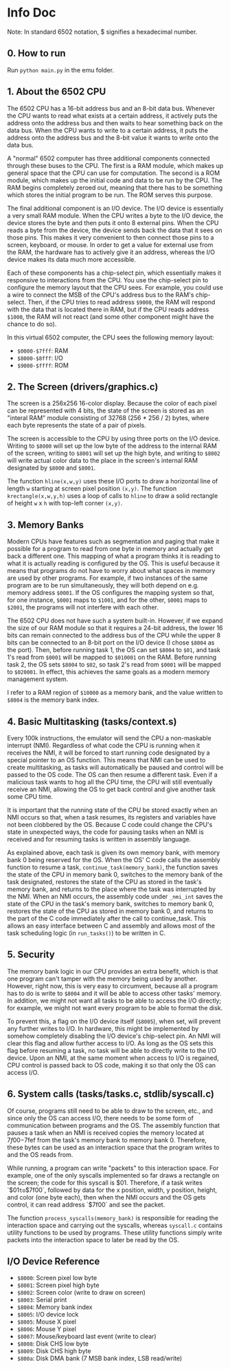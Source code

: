 # Info Doc

Note: In standard 6502 notation, $ signifies a hexadecimal number.

## 0. How to run

Run `python main.py` in the emu folder.

## 1. About the 6502 CPU

The 6502 CPU has a 16-bit address bus and an 8-bit data bus. Whenever the CPU wants to read what exists at a certain address, it actively puts the address onto the address bus and then waits to hear something back on the data bus. When the CPU wants to write to a certain address, it puts the address onto the address bus and the 8-bit value it wants to write onto the data bus.

A "normal" 6502 computer has three additional components connected through these buses to the CPU. The first is a RAM module, which makes up general space that the CPU can use for computation. The second is a ROM module, which makes up the initial code and data to be run by the CPU. The RAM begins completely zeroed out, meaning that there has to be something which stores the initial program to be run. The ROM serves this purpose.

The final additional component is an I/O device. The I/O device is essentially a very small RAM module. When the CPU writes a byte to the I/O device, the device stores the byte and then puts it onto 8 external pins. When the CPU reads a byte from the device, the device sends back the data that it sees on those pins. This makes it very convenient to then connect those pins to a screen, keyboard, or mouse. In order to get a value for external use from the RAM, the hardware has to actively give it an address, whereas the I/O device makes its data much more accessible.

Each of these components has a chip-select pin, which essentially makes it responsive to interactions from the CPU. You use the chip-select pin to configure the memory layout that the CPU sees. For example, you could use a wire to connect the MSB of the CPU's address bus to the RAM's chip-select. Then, if the CPU tries to read address `$9000`, the RAM will respond with the data that is located there in RAM, but if the CPU reads address `$1000`, the RAM will not react (and some other component might have the chance to do so).

In this virtual 6502 computer, the CPU sees the following memory layout:

* `$0000-$7fff`: RAM
* `$8000-$8fff`: I/O
* `$9000-$ffff`: ROM

## 2. The Screen (drivers/graphics.c)

The screen is a 256x256 16-color display. Because the color of each pixel can be represented with 4 bits, the state of the screen is stored as an "interal RAM" module consisting of 32768 (256 * 256 / 2) bytes, where each byte represents the state of a pair of pixels.

The screen is accessible to the CPU by using three ports on the I/O device. Writing to `$8000` will set up the low byte of the address to the internal RAM of the screen, writing to `$8001` will set up the high byte, and writing to `$8002` will write actual color data to the place in the screen's internal RAM designated by `$8000` and `$8001`.

The function `hline(x,w,y)` uses these I/O ports to draw a horizontal line of length `w` starting at screen pixel position `(x,y)`. The function `krectangle(x,w,y,h)` uses a loop of calls to `hline` to draw a solid rectangle of height `w` x `h` with top-left corner `(x,y)`.

## 3. Memory Banks

Modern CPUs have features such as segmentation and paging that make it possible for a program to read from one byte in memory and actually get back a different one. This mapping of what a program thinks it is reading to what it is actually reading is configured by the OS. This is useful because it means that programs do not have to worry about what spaces in memory are used by other programs. For example, if two instances of the same program are to be run simultaneously, they will both depend on e.g. memory address `$0001`. If the OS configures the mapping system so that, for one instance, `$0001` maps to `$1001`, and for the other, `$0001` maps to `$2001`, the programs will not interfere with each other.

The 6502 CPU does not have such a system built-in. However, if we expand the size of our RAM module so that it requires a 24-bit address, the lower 16 bits can remain connected to the address bus of the CPU while the upper 8 bits can be connected to an 8-bit port on the I/O device (I chose `$8004` as the port). Then, before running task 1, the OS can set `$8004` to `$01`, and task 1's read from `$0001` will be mapped to `$010001` on the RAM. Before running task 2, the OS sets `$8004` to `$02`, so task 2's read from `$0001` will be mapped to `$020001`. In effect, this achieves the same goals as a modern memory management system.

I refer to a RAM region of `$10000` as a memory bank, and the value written to `$8004` is the memory bank index.

## 4. Basic Multitasking (tasks/context.s)

Every 100k instructions, the emulator will send the CPU a non-maskable interrupt (NMI). Regardless of what code the CPU is running when it receives the NMI, it will be forced to start running code designated by a special pointer to an OS function. This means that NMI can be used to create multitasking, as tasks will automatically be paused and control will be passed to the OS code. The OS can then resume a different task. Even if a malicious task wants to hog all the CPU time, the CPU will still eventually receive an NMI, allowing the OS to get back control and give another task some CPU time.

It is important that the running state of the CPU be stored exactly when an NMI occurs so that, when a task resumes, its registers and variables have not been clobbered by the OS. Because C code could change the CPU's state in unexpected ways, the code for pausing tasks when an NMI is received and for resuming tasks is written in assembly language.

As explained above, each task is given its own memory bank, with memory bank 0 being reserved for the OS. When the OS' C code calls the assembly function to resume a task, `continue_task(memory_bank)`, the function saves the state of the CPU in memory bank 0, switches to the memory bank of the task designated, restores the state of the CPU as stored in the task's memory bank, and returns to the place where the task was interrupted by the NMI. When an NMI occurs, the assembly code under `_nmi_int` saves the state of the CPU in the task's memory bank, switches to memory bank 0, restores the state of the CPU as stored in memory bank 0, and returns to the part of the C code immediately after the call to continue_task. This allows an easy interface between C and assembly and allows most of the task scheduling logic (in `run_tasks()`) to be written in C.

## 5. Security

The memory bank logic in our CPU provides an extra benefit, which is that one program can't tamper with the memory being used by another. However, right now, this is very easy to circumvent, because all a program has to do is write to `$8004` and it will be able to access other tasks' memory. In addition, we might not want all tasks to be able to access the I/O directly; for example, we might not want every program to be able to format the disk.

To prevent this, a flag on the I/O device itself (`$8005`), when set, will prevent any further writes to I/O. In hardware, this might be implemented by somehow completely disabling the I/O device's chip-select pin. An NMI will clear this flag and allow further access to I/O. As long as the OS sets this flag before resuming a task, no task will be able to directly write to the I/O device. Upon an NMI, at the same moment when access to I/O is regained, CPU control is passed back to OS code, making it so that only the OS can access I/O.

## 6. System calls (tasks/tasks.c, stdlib/syscall.c)

Of course, programs still need to be able to draw to the screen, etc., and since only the OS can access I/O, there needs to be some form of communication between programs and the OS. The assembly function that pauses a task when an NMI is received copies the memory located at $7f00-$7fef from the task's memory bank to memory bank 0. Therefore, these bytes can be used as an interaction space that the program writes to and the OS reads from.

While running, a program can write "packets" to this interaction space. For example, one of the only syscalls implemented so far draws a rectangle on the screen; the code for this syscall is $01. Therefore, if a task writes `$01` to `$7f00`, followed by data for the x position, width, y position, height, and color (one byte each), then when the NMI occurs and the OS gets control, it can read address `$7f00` and see the packet.

The function `process_syscalls(memory_bank)` is responsible for reading the interaction space and carrying out the syscalls, whereas `syscall.c` contains utility functions to be used by programs. These utility functions simply write packets into the interaction space to later be read by the OS.

## I/O Device Reference

* `$8000`: Screen pixel low byte
* `$8001`: Screen pixel high byte
* `$8002`: Screen color (write to draw on screen)
* `$8003`: Serial print
* `$8004`: Memory bank index
* `$8005`: I/O device lock
* `$8005`: Mouse X pixel
* `$8006`: Mouse Y pixel
* `$8007`: Mouse/keyboard last event (write to clear)
* `$8008`: Disk CHS low byte
* `$8009`: Disk CHS high byte
* `$800a`: Disk DMA bank (7 MSB bank index, LSB read/write)